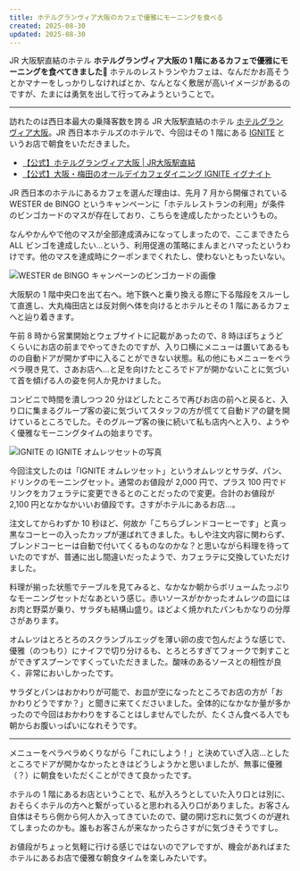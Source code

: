 ```yaml
---
title: ホテルグランヴィア大阪のカフェで優雅にモーニングを食べる
created: 2025-08-30
updated: 2025-08-30
---
```


JR 大阪駅直結のホテル **ホテルグランヴィア大阪の 1 階にあるカフェで優雅にモーニングを食べてきました🥗** ホテルのレストランやカフェは、なんだかお高そうとかマナーをしっかりしなければとか、なんとなく敷居が高いイメージがあるのですが、たまには勇気を出して行ってみようということで。

---

訪れたのは西日本最大の乗降客数を誇る JR 大阪駅直結のホテル [ホテルグランヴィア大阪](https://www.granvia-osaka.jp/)。JR 西日本ホテルズのホテルで、今回はその 1 階にある [IGNITE](https://ignite-osaka.com/) というお店で朝食をいただきました。

- [【公式】ホテルグランヴィア大阪 | JR大阪駅直結](https://www.granvia-osaka.jp/)
- [【公式】大阪・梅田のオールデイカフェダイニング IGNITE イグナイト](https://ignite-osaka.com/)

JR 西日本のホテルにあるカフェを選んだ理由は、先月 7 月から開催されている WESTER de BINGO というキャンペーンに「ホテルレストランの利用」が条件のビンゴカードのマスが存在しており、こちらを達成したかったというもの。

なんやかんやで他のマスが全部達成済みになってしまったので、ここまできたら ALL ビンゴを達成したい…という、利用促進の策略にまんまとハマったというわけです。他のマスを達成時にクーポンまでくれたし、使わないともったいない。

![WESTER de BINGO キャンペーンのビンゴカードの画像](63ee0c45-3d76-4c60-74f4-cf498c41af00)

大阪駅の 1 階中央口を出て右へ。地下鉄へと乗り換える際に下る階段をスルーして直進し、大丸梅田店とは反対側へ体を向けるとホテルとその 1 階にあるカフェへと辿り着きます。

午前 8 時から営業開始とウェブサイトに記載があったので、8 時ほぼちょうどくらいにお店の前までやってきたのですが、入り口横にメニューは置いてあるものの自動ドアが開かず中に入ることができない状態。私の他にもメニューをペラペラ覗き見て、さあお店へ…と足を向けたところでドアが開かないことに気づいて首を傾げる人の姿を何人か見かけました。

コンビニで時間を潰しつつ 20 分ほどしたところで再びお店の前へと戻ると、入り口に集まるグループ客の姿に気づいてスタッフの方が慌てて自動ドアの鍵を開けているところでした。そのグループ客の後に続いて私も店内へと入り、ようやく優雅なモーニングタイムの始まりです。

![IGNITE の IGNITE オムレツセットの写真](98ace6ae-f205-4209-e2c4-372c1dcbbb00)

今回注文したのは「IGNITE オムレツセット」というオムレツとサラダ、パン、ドリンクのモーニングセット。通常のお値段が 2,000 円で、プラス 100 円でドリンクをカフェラテに変更できるとのことだったので変更。合計のお値段が 2,100 円となかなかいいお値段です。さすがホテルにあるお店…。

注文してからわずか 10 秒ほど、何故か「こちらブレンドコーヒーです」と真っ黒なコーヒーの入ったカップが運ばれてきました。もしや注文内容に関わらず、ブレンドコーヒーは自動で付いてくるものなのかな？と思いながら料理を待っていたのですが、普通に出し間違いだったようで、カフェラテに交換していただけました。

料理が揃った状態でテーブルを見てみると、なかなか朝からボリュームたっぷりなモーニングセットだなあという感じ。赤いソースがかかったオムレツの皿にはお肉と野菜が乗り、サラダも結構山盛り。ほどよく焼かれたパンもかなりの分厚さがあります。

オムレツはとろとろのスクランブルエッグを薄い卵の皮で包んだような感じで、優雅（のつもり）にナイフで切り分けるも、とろとろすぎてフォークで刺すことができずスプーンですくっていただきました。酸味のあるソースとの相性が良く、非常においしかったです。

サラダとパンはおかわりが可能で、お皿が空になったところでお店の方が「おかわりどうですか？」と聞きに来てくださいました。全体的になかなか量が多かったので今回はおかわりをすることはしませんでしたが、たくさん食べる人でも朝からお腹いっぱいになれそうです。

---

メニューをペラペラめくりながら「これにしよう！」と決めていざ入店…としたところでドアが開かなかったときはどうしようかと思いましたが、無事に優雅（？）に朝食をいただくことができて良かったです。

ホテルの 1 階にあるお店ということで、私が入ろうとしていた入り口とは別に、おそらくホテルの方へと繋がっていると思われる入り口がありました。お客さん自体はそちら側から何人か入ってきていたので、鍵の開け忘れに気づくのが遅れてしまったのかも。誰もお客さんが来なかったらさすがに気づきそうですし。

お値段がちょっと気軽に行ける感じではないのでアレですが、機会があればまたホテルにあるお店で優雅な朝食タイムを楽しみたいです。

